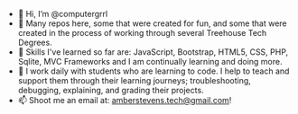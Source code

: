 - 👋 Hi, I’m @computergrrl
- 👀 Many repos here, some that were created for fun, and some that were created in the process of working through several Treehouse Tech Degrees. 
- 🌱 Skills I've learned so far are: JavaScript, Bootstrap, HTML5, CSS, PHP, Sqlite, MVC Frameworks and I am continually learning and doing more. 
- 💞️ I work daily with students who are learning to code. I help to teach and support them through their learning journeys; troubleshooting, debugging, explaining, and grading their projects.  
- 📫 Shoot me an email at: amberstevens.tech@gmail.com! 

<!---
computergrrl/computergrrl is a ✨ special ✨ repository because its `README.md` (this file) appears on your GitHub profile.
You can click the Preview link to take a look at your changes.
--->
